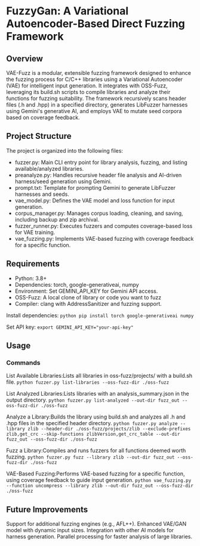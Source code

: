 # FuzzyGan: A Variational Autoencoder-Based Direct Fuzzing Framework
## Overview
VAE-Fuzz is a modular, extensible fuzzing framework designed to enhance the fuzzing process for C/C++ libraries using a Variational Autoencoder (VAE) for intelligent input generation. It integrates with OSS-Fuzz, leveraging its build.sh scripts to compile libraries and analyze their functions for fuzzing suitability. The framework recursively scans header files (.h and .hpp) in a specified directory, generates LibFuzzer harnesses using Gemini's generative AI, and employs VAE to mutate seed corpora based on coverage feedback.

## Project Structure
The project is organized into the following files:
- fuzzer.py: Main CLI entry point for library analysis, fuzzing, and 	  listing available/analyzed libraries.
- preanalyze.py: Handles recursive header file analysis and AI-driven harness/seed generation using Gemini.
- prompt.txt: Template for prompting Gemini to generate LibFuzzer harnesses and seeds.
- vae_model.py: Defines the VAE model and loss function for input generation.
- corpus_manager.py: Manages corpus loading, cleaning, and saving, including backup and zip archival.
- fuzzer_runner.py: Executes fuzzers and computes coverage-based loss for VAE training.
- vae_fuzzing.py: Implements VAE-based fuzzing with coverage feedback for a specific function.

## Requirements

- Python: 3.8+
- Dependencies: torch, google-generativeai, numpy
- Environment: Set GEMINI_API_KEY for Gemini API access.
- OSS-Fuzz: A local clone of library or code you want to fuzz
- Compiler: clang with AddressSanitizer and fuzzing support.

Install dependencies:
```python pip install torch google-generativeai numpy ```

Set API key:
```export GEMINI_API_KEY="your-api-key" ```

## Usage
### Commands

List Available Libraries:Lists all libraries in oss-fuzz/projects/ with a build.sh file.
```python fuzzer.py list-libraries --oss-fuzz-dir ./oss-fuzz ```


List Analyzed Libraries:Lists libraries with an analysis_summary.json in the output directory.
```python fuzzer.py list-analyzed --out-dir fuzz_out --oss-fuzz-dir ./oss-fuzz ```


Analyze a Library:Builds the library using build.sh and analyzes all .h and .hpp files in the specified header directory.
```python fuzzer.py analyze --library zlib --header-dir ./oss-fuzz/projects/zlib --exclude-prefixes zlib,get_crc --skip-functions zlibVersion,get_crc_table --out-dir fuzz_out --oss-fuzz-dir ./oss-fuzz ```


Fuzz a Library:Compiles and runs fuzzers for all functions deemed worth fuzzing.
```python fuzzer.py fuzz --library zlib --out-dir fuzz_out --oss-fuzz-dir ./oss-fuzz ```


VAE-Based Fuzzing:Performs VAE-based fuzzing for a specific function, using coverage feedback to guide input generation.
```python vae_fuzzing.py --function uncompress --library zlib --out-dir fuzz_out --oss-fuzz-dir ./oss-fuzz ```


## Future Improvements

Support for additional fuzzing engines (e.g., AFL++).
Enhanced VAE/GAN model with dynamic input sizes.
Integration with other AI models for harness generation.
Parallel processing for faster analysis of large libraries.
          
            
          
        
  
        
    

